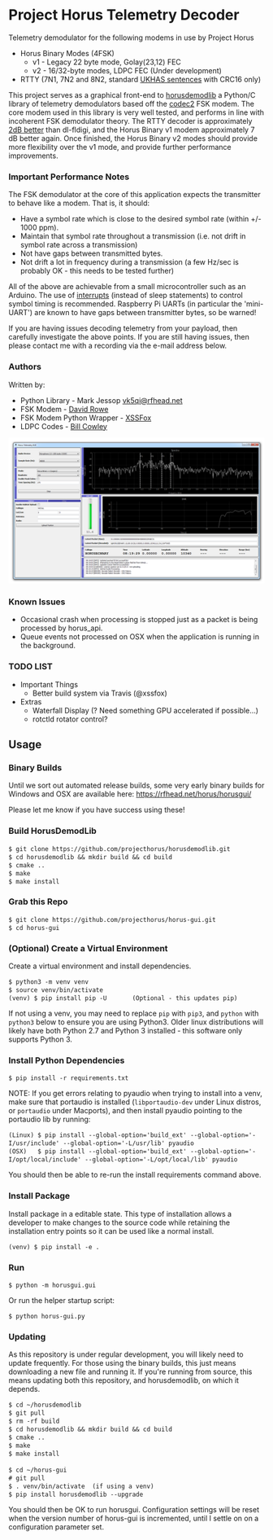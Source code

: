 # Project Horus Telemetry Decoder

Telemetry demodulator for the following modems in use by Project Horus
* Horus Binary Modes (4FSK)
  * v1 - Legacy 22 byte mode, Golay(23,12) FEC
  * v2 - 16/32-byte modes, LDPC FEC (Under development)
* RTTY (7N1, 7N2 and 8N2, standard [UKHAS sentences](https://ukhas.org.uk/communication:protocol) with CRC16 only)

This project serves as a graphical front-end to [horusdemodlib](https://github.com/projecthorus/horusdemodlib) a Python/C library of telemetry demodulators based off the [codec2](https://github.com/drowe67/codec2) FSK modem. The core modem used in this library is very well tested, and performs in line with incoherent FSK demodulator theory. The RTTY decoder is approximately [2dB better](http://www.rowetel.com/?p=5906) than dl-fldigi, and the Horus Binary v1 modem approximately 7 dB better again. Once finished, the Horus Binary v2 modes should provide more flexibility over the v1 mode, and provide further performance improvements.

### Important Performance Notes
The FSK demodulator at the core of this application expects the transmitter to behave like a modem. That is, it should:
* Have a symbol rate which is close to the desired symbol rate (within +/- 1000 ppm).
* Maintain that symbol rate throughout a transmission (i.e. not drift in symbol rate across a transmission)
* Not have gaps between transmitted bytes.
* Not drift a lot in frequency during a transmission (a few Hz/sec is probably OK - this needs to be tested further)

All of the above are achievable from a small microcontroller such as an Arduino. The use of [interrupts](https://ukhas.org.uk/guides:interrupt_driven_rtty) (instead of sleep statements) to control symbol timing is recommended. Raspberry Pi UARTs (in particular the 'mini-UART') are known to have gaps between transmitter bytes, so be warned!

If you are having issues decoding telemetry from your payload, then carefully investigate the above points. If you are still having issues, then please contact me with a recording via the e-mail address below.

### Authors

Written by: 
* Python Library - Mark Jessop <vk5qi@rfhead.net>
* FSK Modem - [David Rowe](http://rowetel.com)
* FSK Modem Python Wrapper - [XSSFox](https://twitter.com/xssfox)
* LDPC Codes - [Bill Cowley](http://lowsnr.org/)

![Screenshot](doc/horusgui_screenshot.png)

### Known Issues
* Occasional crash when processing is stopped just as a packet is being processed by horus_api.
* Queue events not processed on OSX when the application is running in the background.

### TODO LIST
* Important Things
  * Better build system via Travis (@xssfox)
* Extras
  * Waterfall Display  (? Need something GPU accelerated if possible...)
  * rotctld rotator control?

## Usage

### Binary Builds
Until we sort out automated release builds, some very early binary builds for Windows and OSX are available here: https://rfhead.net/horus/horusgui/

Please let me know if you have success using these! 

### Build HorusDemodLib

```console
$ git clone https://github.com/projecthorus/horusdemodlib.git
$ cd horusdemodlib && mkdir build && cd build
$ cmake ..
$ make
$ make install
```

### Grab this Repo
```console
$ git clone https://github.com/projecthorus/horus-gui.git
$ cd horus-gui
```

### (Optional) Create a Virtual Environment

Create a virtual environment and install dependencies.
```console
$ python3 -m venv venv
$ source venv/bin/activate
(venv) $ pip install pip -U       (Optional - this updates pip)
```

If not using a venv, you may need to replace `pip` with `pip3`, and `python` with `python3` below to ensure you are using Python3. Older linux distributions will likely have both Python 2.7 and Python 3 installed - this software only supports Python 3. 

### Install Python Dependencies
```console
$ pip install -r requirements.txt
```

NOTE: If you get errors relating to pyaudio when trying to install into a venv, make sure that portaudio is installed (`libportaudio-dev` under Linux distros, or `portaudio` under Macports), and then install pyaudio pointing to the portaudio lib by running:
```
(Linux) $ pip install --global-option='build_ext' --global-option='-I/usr/include' --global-option='-L/usr/lib' pyaudio
(OSX)   $ pip install --global-option='build_ext' --global-option='-I/opt/local/include' --global-option='-L/opt/local/lib' pyaudio
```
You should then be able to re-run the install requirements command above.

### Install Package

Install package in a editable state. This type of installation allows a
developer to make changes to the source code while retaining the installation
entry points so it can be used like a normal install.

```console
(venv) $ pip install -e .
```

### Run
```console
$ python -m horusgui.gui
```

Or run the helper startup script:
```console
$ python horus-gui.py
```

### Updating
As this repository is under regular development, you will likely need to update frequently. For those using the binary builds, this just means downloading a new file and running it. If you're running from source, this means updating both this repository, and horusdemodlib, on which it depends.

```console
$ cd ~/horusdemodlib
$ git pull
$ rm -rf build
$ cd horusdemodlib && mkdir build && cd build
$ cmake ..
$ make
$ make install

$ cd ~/horus-gui
# git pull
$ . venv/bin/activate  (if using a venv)
$ pip install horusdemodlib --upgrade
```

You should then be OK to run horusgui. Configuration settings will be reset when the version number of horus-gui is incremented, until I settle on on a configuration parameter set.